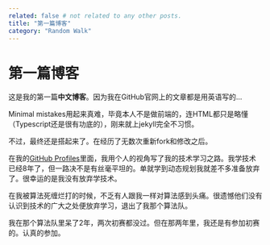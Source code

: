 ```yaml
---
related: false # not related to any other posts.
title: "第一篇博客"
category: "Random Walk"
---
```


# 第一篇博客

这是我的第一篇**中文博客**。因为我在GitHub官网上的文章都是用英语写的...

Minimal mistakes用起来真难，毕竟本人不是做前端的，连HTML都只是略懂（Typescript还是很有功底的），刚来就上jekyll完全不习惯。

不过，最终还是搭起来了。在经历了无数次重新fork和修改之后。

在我的[GitHub Profiles]里面，我用个人的视角写了我的技术学习之路。我学技术已经8年了，但一路决不是有丝毫平坦的。单就学到动态规划我就差不多准备放弃了。很幸运的是我没有放弃学技术。

在我被算法死缠烂打的时候，不乏有人跟我一样对算法感到头痛。很遗憾他们没有认识到技术的广大之处便放弃学习，退出了我那个算法队。

我在那个算法队里呆了2年，两次初赛都没过。但在那两年里，我还是有参加初赛的。认真的参加。



[GitHub Profiles]: https://github.com/Promesis